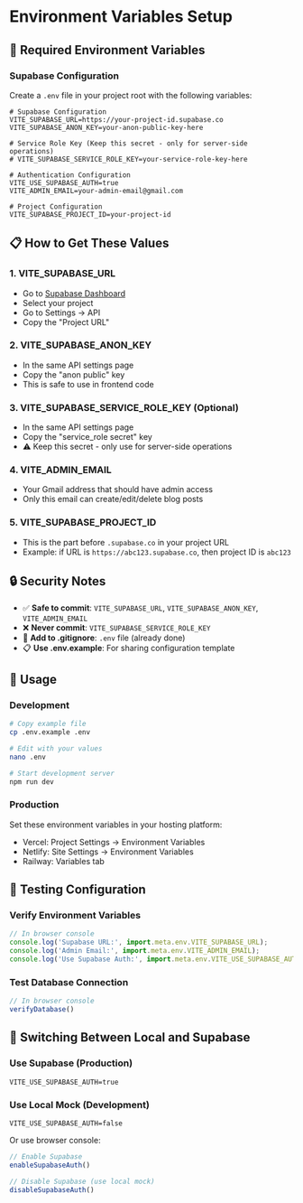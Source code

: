 # Environment Variables Setup

## 🔧 Required Environment Variables

### **Supabase Configuration**

Create a `.env` file in your project root with the following variables:

```env
# Supabase Configuration
VITE_SUPABASE_URL=https://your-project-id.supabase.co
VITE_SUPABASE_ANON_KEY=your-anon-public-key-here

# Service Role Key (Keep this secret - only for server-side operations)
# VITE_SUPABASE_SERVICE_ROLE_KEY=your-service-role-key-here

# Authentication Configuration
VITE_USE_SUPABASE_AUTH=true
VITE_ADMIN_EMAIL=your-admin-email@gmail.com

# Project Configuration
VITE_SUPABASE_PROJECT_ID=your-project-id
```

## 📋 How to Get These Values

### **1. VITE_SUPABASE_URL**
- Go to [Supabase Dashboard](https://supabase.com/dashboard)
- Select your project
- Go to Settings → API
- Copy the "Project URL"

### **2. VITE_SUPABASE_ANON_KEY**
- In the same API settings page
- Copy the "anon public" key
- This is safe to use in frontend code

### **3. VITE_SUPABASE_SERVICE_ROLE_KEY** (Optional)
- In the same API settings page
- Copy the "service_role secret" key
- ⚠️ Keep this secret - only use for server-side operations

### **4. VITE_ADMIN_EMAIL**
- Your Gmail address that should have admin access
- Only this email can create/edit/delete blog posts

### **5. VITE_SUPABASE_PROJECT_ID**
- This is the part before `.supabase.co` in your project URL
- Example: if URL is `https://abc123.supabase.co`, then project ID is `abc123`

## 🔒 Security Notes

- ✅ **Safe to commit**: `VITE_SUPABASE_URL`, `VITE_SUPABASE_ANON_KEY`, `VITE_ADMIN_EMAIL`
- ❌ **Never commit**: `VITE_SUPABASE_SERVICE_ROLE_KEY`
- 📝 **Add to .gitignore**: `.env` file (already done)
- 📋 **Use .env.example**: For sharing configuration template

## 🚀 Usage

### **Development**
```bash
# Copy example file
cp .env.example .env

# Edit with your values
nano .env

# Start development server
npm run dev
```

### **Production**
Set these environment variables in your hosting platform:
- Vercel: Project Settings → Environment Variables
- Netlify: Site Settings → Environment Variables
- Railway: Variables tab

## 🧪 Testing Configuration

### **Verify Environment Variables**
```javascript
// In browser console
console.log('Supabase URL:', import.meta.env.VITE_SUPABASE_URL);
console.log('Admin Email:', import.meta.env.VITE_ADMIN_EMAIL);
console.log('Use Supabase Auth:', import.meta.env.VITE_USE_SUPABASE_AUTH);
```

### **Test Database Connection**
```javascript
// In browser console
verifyDatabase()
```

## 🔄 Switching Between Local and Supabase

### **Use Supabase (Production)**
```env
VITE_USE_SUPABASE_AUTH=true
```

### **Use Local Mock (Development)**
```env
VITE_USE_SUPABASE_AUTH=false
```

Or use browser console:
```javascript
// Enable Supabase
enableSupabaseAuth()

// Disable Supabase (use local mock)
disableSupabaseAuth()
```
